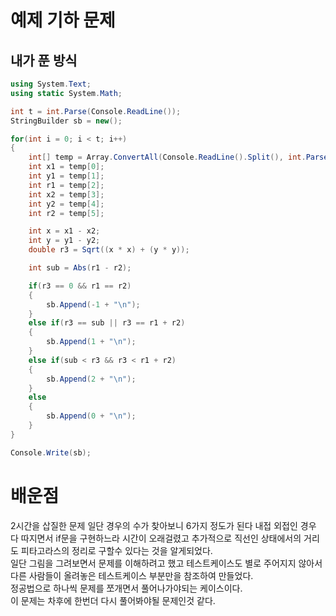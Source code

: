 # 예제 기하 문제

## 내가 푼 방식
``` cs
using System.Text;
using static System.Math;

int t = int.Parse(Console.ReadLine());
StringBuilder sb = new();

for(int i = 0; i < t; i++)
{
    int[] temp = Array.ConvertAll(Console.ReadLine().Split(), int.Parse);
    int x1 = temp[0];
    int y1 = temp[1];
    int r1 = temp[2];
    int x2 = temp[3];
    int y2 = temp[4];
    int r2 = temp[5];

    int x = x1 - x2;
    int y = y1 - y2;
    double r3 = Sqrt((x * x) + (y * y));

    int sub = Abs(r1 - r2);

    if(r3 == 0 && r1 == r2)
    {
        sb.Append(-1 + "\n");
    }
    else if(r3 == sub || r3 == r1 + r2)
    {
        sb.Append(1 + "\n");
    }
    else if(sub < r3 && r3 < r1 + r2)
    {
        sb.Append(2 + "\n");
    }
    else
    {
        sb.Append(0 + "\n");
    }
}

Console.Write(sb);
```

# 배운점
2시간을 삽질한 문제 일단 경우의 수가 찾아보니 6가지 정도가 된다 내접 외접인 경우 다 따지면서 if문을 구현하느라 시간이 오래걸렸고 추가적으로 직선인 상태에서의 거리도 피타고라스의 정리로 구할수 있다는 것을 알게되었다.  
일단 그림을 그려보면서 문제를 이해하려고 했고 테스트케이스도 별로 주어지지 않아서 다른 사람들이 올려놓은 테스트케이스 부분만을 참조하여 만들었다.  
정공법으로 하나씩 문제를 쪼개면서 풀어나가야되는 케이스이다.  
이 문제는 차후에 한번더 다시 풀어봐야될 문제인것 같다.  
